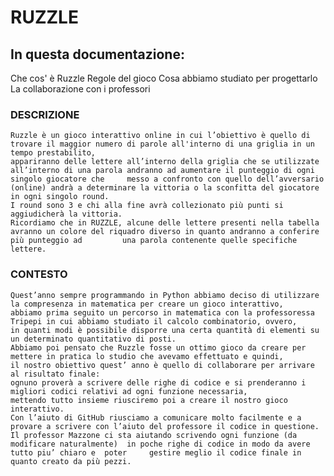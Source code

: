 # RUZZLE
## In questa documentazione:
  Che cos' è Ruzzle
  Regole del gioco
  Cosa abbiamo studiato per progettarlo 
  La collaborazione con i professori


### DESCRIZIONE
    Ruzzle è un gioco interattivo online in cui l’obiettivo è quello di trovare il maggior numero di parole all'interno di una griglia in un tempo prestabilito, 
    appariranno delle lettere all’interno della griglia che se utilizzate all’interno di una parola andranno ad aumentare il punteggio di ogni singolo giocatore che     messo a confronto con quello dell’avversario (online) andrà a determinare la vittoria o la sconfitta del giocatore in ogni singolo round. 
    I round sono 3 e chi alla fine avrà collezionato più punti si aggiudicherà la vittoria.
    Ricordiamo che in RUZZLE, alcune delle lettere presenti nella tabella avranno un colore del riquadro diverso in quanto andranno a conferire più punteggio ad         una parola contenente quelle specifiche lettere.


 ### CONTESTO
    Quest’anno sempre programmando in Python abbiamo deciso di utilizzare la compresenza in matematica per creare un gioco interattivo,
    abbiamo prima seguito un percorso in matematica con la professoressa Tripepi in cui abbiamo studiato il calcolo combinatorio, ovvero, 
    in quanti modi è possibile disporre una certa quantità di elementi su un determinato quantitativo di posti.
    Abbiamo poi pensato che Ruzzle fosse un ottimo gioco da creare per mettere in pratica lo studio che avevamo effettuato e quindi,
    il nostro obiettivo quest’ anno è quello di collaborare per arrivare al risultato finale:
    ognuno proverà a scrivere delle righe di codice e si prenderanno i migliori codici relativi ad ogni funzione necessaria,
    mettendo tutto insieme riusciremo poi a creare il nostro gioco interattivo.
    Con l’aiuto di GitHub riusciamo a comunicare molto facilmente e a provare a scrivere con l’aiuto del professore il codice in questione.
    Il professor Mazzone ci sta aiutando scrivendo ogni funzione (da modificare naturalmente)  in poche righe di codice in modo da avere tutto piu’ chiaro e  poter     gestire meglio il codice finale in quanto creato da più pezzi.
    
   [REGOLECALCOLO COMBINATORIO]:(https://user-images.githubusercontent.com/75386222/150688639-b176985e-3fed-4804-9502-b29ccbb6eb94.jpg)

